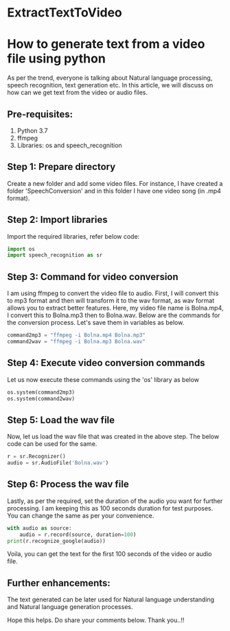 # ExtractTextToVideo
# How to generate text from a video file using python

As per the trend, everyone is talking about Natural language processing, speech recognition, text generation etc. In this article, we will discuss on how can we get text from the video or audio files.

## Pre-requisites:

1. Python 3.7
2. ffmpeg
3. Libraries: os and speech_recognition

## Step 1: Prepare directory

Create a new folder and add some video files. For instance, I have created a folder 'SpeechConversion' and in this folder I have one video song (in .mp4 format).

## Step 2: Import libraries

Import the required libraries, refer below code:
```python
import os
import speech_recognition as sr
```

## Step 3: Command for video conversion

I am using ffmpeg to convert the video file to audio. First, I will convert this to mp3 format and then will transform it to the wav format, as wav format allows you to extract better features. Here, my video file name is Bolna.mp4, I convert this to Bolna.mp3 then to Bolna.wav. Below are the commands for the conversion process. Let's save them in variables as below.

```python
command2mp3 = "ffmpeg -i Bolna.mp4 Bolna.mp3"
command2wav = "ffmpeg -i Bolna.mp3 Bolna.wav"
```
## Step 4: Execute video conversion commands

Let us now execute these commands using the 'os' library as below

```python
os.system(command2mp3)
os.system(command2wav)
```
## Step 5: Load the wav file

Now, let us load the wav file that was created in the above step. The below code can be used for the same.

```python
r = sr.Recognizer()
audio = sr.AudioFile('Bolna.wav')
```
## Step 6: Process the wav file

Lastly, as per the required, set the duration of the audio you want for further processing. I am keeping this as 100 seconds duration for test purposes. You can change the same as per your convenience.

```python
with audio as source:
    audio = r.record(source, duration=100)
print(r.recognize_google(audio))
```
Voila, you can get the text for the first 100 seconds of the video or audio file.

## Further enhancements:

The text generated can be later used for Natural language understanding and Natural language generation processes.

Hope this helps. Do share your comments below. Thank you..!!
